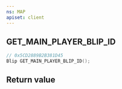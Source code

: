 ```yaml
---
ns: MAP
apiset: client
---
```

## GET_MAIN_PLAYER_BLIP_ID

```c
// 0x5CD2889B2B381D45
Blip GET_MAIN_PLAYER_BLIP_ID();
```



## Return value

